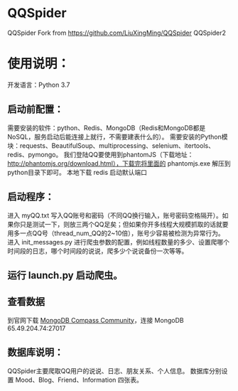 # QQSpider
QQSpider Fork from https://github.com/LiuXingMing/QQSpider QQSpider2

# 使用说明：

开发语言：Python 3.7 

## 启动前配置：

需要安装的软件：python、Redis、MongoDB（Redis和MongoDB都是NoSQL，服务启动后能连接上就行，不需要建表什么的）。
需要安装的Python模块：requests、BeautifulSoup、multiprocessing、selenium、itertools、redis、pymongo。
我们登陆QQ要使用到phantomJS（下载地址：http://phantomjs.org/download.html），下载完将里面的 phantomjs.exe 解压到python目录下即可。
本地下载 redis 启动默认端口

## 启动程序：

进入 myQQ.txt 写入QQ账号和密码（不同QQ换行输入，账号密码空格隔开）。如果你只是测试一下，则放三两个QQ足矣；但如果你开多线程大规模抓取的话就要用多一点QQ号（thread_num_QQ的2~10倍），账号少容易被检测为异常行为。
进入 init_messages.py 进行爬虫参数的配置，例如线程数量的多少、设置爬哪个时间段的日志，哪个时间段的说说，爬多少个说说备份一次等等。

## 运行 launch.py 启动爬虫。

## 查看数据
到官网下载 [MongoDB Compass Community](https://www.mongodb.com/download-center/community)，连接 MongoDB 65.49.204.74:27017

## 数据库说明：
QQSpider主要爬取QQ用户的说说、日志、朋友关系、个人信息。 
数据库分别设置 Mood、Blog、Friend、Information 四张表。


